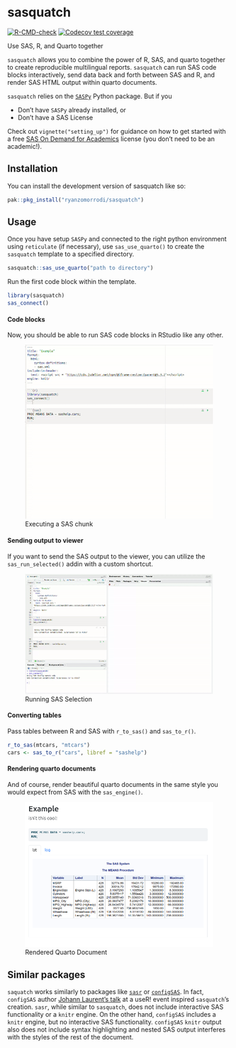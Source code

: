 
<!-- README.md is generated from README.Rmd. Please edit that file -->

# sasquatch

<!-- badges: start -->

[![R-CMD-check](https://github.com/ryanzomorrodi/sasr/actions/workflows/R-CMD-check.yaml/badge.svg)](https://github.com/ryanzomorrodi/sasr/actions/workflows/R-CMD-check.yaml)
[![Codecov test
coverage](https://codecov.io/gh/ryanzomorrodi/healthatlas/branch/main/graph/badge.svg)](https://app.codecov.io/gh/ryanzomorrodi/healthatlas?branch=main)
<!-- badges: end -->

Use SAS, R, and Quarto together

`sasquatch` allows you to combine the power of R, SAS, and quarto
together to create reproducible multilingual reports. `sasquatch` can
run SAS code blocks interactively, send data back and forth between SAS
and R, and render SAS HTML output within quarto documents.

`sasquatch` relies on the
[`SASPy`](https://sassoftware.github.io/saspy/) Python package. But if
you

- Don’t have `SASPy` already installed, or  
- Don’t have a SAS License

Check out `vignette("setting_up")` for guidance on how to get started
with a free [SAS On Demand for
Academics](https://www.sas.com/en_us/software/on-demand-for-academics)
license (you don’t need to be an academic!).

## Installation

You can install the development version of sasquatch like so:

``` r
pak::pkg_install("ryanzomorrodi/sasquatch")
```

## Usage

Once you have setup `SASPy` and connected to the right python
environment using `reticulate` (if necessary), use `sas_use_quarto()` to
create the `sasquatch` template to a specified directory.

``` r
sasquatch::sas_use_quarto("path to directory")
```

Run the first code block within the template.

``` r
library(sasquatch)
sas_connect()
```

#### Code blocks

Now, you should be able to run SAS code blocks in RStudio like any
other.

<figure>
<img src="man/figures/run_sas_chunk.gif" alt="Executing a SAS chunk" />
<figcaption aria-hidden="true">Executing a SAS chunk</figcaption>
</figure>

#### Sending output to viewer

If you want to send the SAS output to the viewer, you can utilize the
`sas_run_selected()` addin with a custom shortcut.

<figure>
<img src="man/figures/run_sas_selected.gif"
alt="Running SAS Selection" />
<figcaption aria-hidden="true">Running SAS Selection</figcaption>
</figure>

#### Converting tables

Pass tables between R and SAS with `r_to_sas()` and `sas_to_r()`.

``` r
r_to_sas(mtcars, "mtcars")
cars <- sas_to_r("cars", libref = "sashelp")
```

#### Rendering quarto documents

And of course, render beautiful quarto documents in the same style you
would expect from SAS with the `sas_engine()`.

<figure>
<img src="man/figures/rendered_quarto.png"
alt="Rendered Quarto Document" />
<figcaption aria-hidden="true">Rendered Quarto Document</figcaption>
</figure>

## Similar packages

`saquatch` works similarly to packages like
[`sasr`](https://sassoftware.github.io/saspy/) or
[`configSAS`](https://github.com/baselr/configSAS). In fact, `configSAS`
author [Johann Laurent’s
talk](https://www.youtube.com/watch?v=4c9T6-__vI8) at a useR! event
inspired `sasquatch`’s creation. `sasr`, while similar to `sasquatch`,
does not include interactive SAS functionality or a `knitr` engine. On
the other hand, `configSAS` includes a `knitr` engine, but no
interactive SAS functionality. `configSAS` `knitr` output also does not
include syntax highlighting and nested SAS output interferes with the
styles of the rest of the document.
